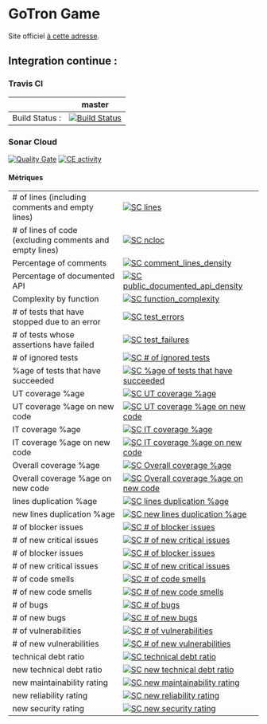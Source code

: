 # GoTron Game

Site officiel [à cette adresse](https://unice-etu-gom.github.io/GoTron/).


## Integration continue :

### Travis CI

| |  **master** |
|--- | --- |
|Build Status :|[![Build Status](https://travis-ci.org/unice-grp-BAGO/BAGOmaze.svg?branch=master)](https://travis-ci.org/unice-grp-BAGO/BAGOmaze)|

### Sonar Cloud


[![Quality Gate](https://sonarcloud.io/api/badges/gate?key=unice-grp-bago.BAGOmaze)](https://sonarcloud.io/dashboard/index/unice-grp-bago.BAGOmaze)
[![CE activity](https://sonarcloud.io/api/badges/ce_activity?key=unice-grp-bago.BAGOmaze)](https://sonarcloud.io/dashboard/index/key=unice-grp-bago.BAGOmaze)


#### Métriques

| | |
|--- | --- |
|# of lines (including comments and empty lines)|[![SC lines](https://sonarcloud.io/api/badges/measure?key=unice-grp-bago.BAGOmaze&metric=lines)](https://sonarcloud.io/dashboard/index/unice-grp-bago.BAGOmaze)|
|# of lines of code (excluding comments and empty lines)|[![SC ncloc](https://sonarcloud.io/api/badges/measure?key=unice-grp-bago.BAGOmaze&metric=ncloc)](https://sonarcloud.io/dashboard/index/unice-grp-bago.BAGOmaze)|
|Percentage of comments|[![SC comment_lines_density](https://sonarcloud.io/api/badges/measure?key=unice-grp-bago.BAGOmaze&metric=comment_lines_density)](https://sonarcloud.io/dashboard/index/unice-grp-bago.BAGOmaze)|
|Percentage of documented API|[![SC public_documented_api_density](https://sonarcloud.io/api/badges/measure?key=unice-grp-bago.BAGOmaze&metric=public_documented_api_density)](https://sonarcloud.io/dashboard/index/unice-grp-bago.BAGOmaze)|
|Complexity by function|[![SC function_complexity](https://sonarcloud.io/api/badges/measure?key=unice-grp-bago.BAGOmaze&metric=function_complexity)](https://sonarcloud.io/dashboard/index/unice-grp-bago.BAGOmaze)|
|# of tests that have stopped due to an error|[![SC test_errors](https://sonarcloud.io/api/badges/measure?key=unice-grp-bago.BAGOmaze&metric=test_errors)](https://sonarcloud.io/dashboard/index/unice-grp-bago.BAGOmaze)|
|# of tests whose assertions have failed|[![SC test_failures](https://sonarcloud.io/api/badges/measure?key=unice-grp-bago.BAGOmaze&metric=test_failures)](https://sonarcloud.io/dashboard/index/unice-grp-bago.BAGOmaze)|
|# of ignored tests|[![SC # of ignored tests](https://sonarcloud.io/api/badges/measure?key=unice-grp-bago.BAGOmaze&metric=skipped_tests)](https://sonarcloud.io/dashboard/index/unice-grp-bago.BAGOmaze)|
|%age of tests that have succeeded|[![SC %age of tests that have succeeded](https://sonarcloud.io/api/badges/measure?key=unice-grp-bago.BAGOmaze&metric=test_success_density)](https://sonarcloud.io/dashboard/index/unice-grp-bago.BAGOmaze)|
|UT coverage %age|[![SC UT coverage %age](https://sonarcloud.io/api/badges/measure?key=unice-grp-bago.BAGOmaze&metric=coverage)](https://sonarcloud.io/dashboard/index/unice-grp-bago.BAGOmaze)|
|UT coverage %age on new code|[![SC UT coverage %age on new code](https://sonarcloud.io/api/badges/measure?key=unice-grp-bago.BAGOmaze&metric=new_coverage)](https://sonarcloud.io/dashboard/index/unice-grp-bago.BAGOmaze)|
|IT coverage %age|[![SC IT coverage %age](https://sonarcloud.io/api/badges/measure?key=unice-grp-bago.BAGOmaze&metric=it_coverage)](https://sonarcloud.io/dashboard/index/unice-grp-bago.BAGOmaze)|
|IT coverage %age on new code|[![SC IT coverage %age on new code](https://sonarcloud.io/api/badges/measure?key=unice-grp-bago.BAGOmaze&metric=new_it_coverage)](https://sonarcloud.io/dashboard/index/unice-grp-bago.BAGOmaze)|
|Overall coverage %age|[![SC Overall coverage %age](https://sonarcloud.io/api/badges/measure?key=unice-grp-bago.BAGOmaze&metric=overall_coverage)](https://sonarcloud.io/dashboard/index/unice-grp-bago.BAGOmaze)|
|Overall coverage %age on new code|[![SC Overall coverage %age on new code](https://sonarcloud.io/api/badges/measure?key=unice-grp-bago.BAGOmaze&metric=new_overall_coverage)](https://sonarcloud.io/dashboard/index/unice-grp-bago.BAGOmaze)|
|lines duplication %age|[![SC lines duplication %age](https://sonarcloud.io/api/badges/measure?key=unice-grp-bago.BAGOmaze&metric=duplicated_lines_density)](https://sonarcloud.io/dashboard/index/unice-grp-bago.BAGOmaze)|
|new lines duplication %age|[![SC new lines duplication %age](https://sonarcloud.io/api/badges/measure?key=unice-grp-bago.BAGOmaze&metric=new_duplicated_lines_density)](https://sonarcloud.io/dashboard/index/unice-grp-bago.BAGOmaze)|
|# of blocker issues|[![SC # of blocker issues](https://sonarcloud.io/api/badges/measure?key=unice-grp-bago.BAGOmaze&metric=blocker_violations)](https://sonarcloud.io/dashboard/index/unice-grp-bago.BAGOmaze)|
|# of new critical issues|[![SC # of new critical issues](https://sonarcloud.io/api/badges/measure?key=unice-grp-bago.BAGOmaze&metric=critical_violations)](https://sonarcloud.io/dashboard/index/unice-grp-bago.BAGOmaze)|
|# of blocker issues|[![SC # of blocker issues](https://sonarcloud.io/api/badges/measure?key=unice-grp-bago.BAGOmaze&metric=new_blocker_violations)](https://sonarcloud.io/dashboard/index/unice-grp-bago.BAGOmaze)|
|# of new critical issues|[![SC # of new critical issues](https://sonarcloud.io/api/badges/measure?key=unice-grp-bago.BAGOmaze&metric=new_critical_violations)](https://sonarcloud.io/dashboard/index/unice-grp-bago.BAGOmaze)|
|# of code smells|[![SC # of code smells](https://sonarcloud.io/api/badges/measure?key=unice-grp-bago.BAGOmaze&metric=code_smells)](https://sonarcloud.io/dashboard/index/unice-grp-bago.BAGOmaze)|
|# of new code smells|[![SC # of new code smells](https://sonarcloud.io/api/badges/measure?key=unice-grp-bago.BAGOmaze&metric=new_code_smells)](https://sonarcloud.io/dashboard/index/unice-grp-bago.BAGOmaze)|
|# of bugs|[![SC # of bugs](https://sonarcloud.io/api/badges/measure?key=unice-grp-bago.BAGOmaze&metric=bugs)](https://sonarcloud.io/dashboard/index/unice-grp-bago.BAGOmaze)|
|# of new bugs|[![SC # of new bugs](https://sonarcloud.io/api/badges/measure?key=unice-grp-bago.BAGOmaze&metric=new_bugs)](https://sonarcloud.io/dashboard/index/unice-grp-bago.BAGOmaze)|
|# of vulnerabilities|[![SC # of vulnerabilities](https://sonarcloud.io/api/badges/measure?key=unice-grp-bago.BAGOmaze&metric=vulnerabilities)](https://sonarcloud.io/dashboard/index/unice-grp-bago.BAGOmaze)|
|# of new vulnerabilities|[![SC # of new vulnerabilities](https://sonarcloud.io/api/badges/measure?key=unice-grp-bago.BAGOmaze&metric=new_vulnerabilities)](https://sonarcloud.io/dashboard/index/unice-grp-bago.BAGOmaze)|
|technical debt ratio|[![SC technical debt ratio](https://sonarcloud.io/api/badges/measure?key=unice-grp-bago.BAGOmaze&metric=sqale_debt_ratio)](https://sonarcloud.io/dashboard/index/unice-grp-bago.BAGOmaze)|
|new technical debt ratio|[![SC new technical debt ratio](https://sonarcloud.io/api/badges/measure?key=unice-grp-bago.BAGOmaze&metric=new_sqale_debt_ratio)](https://sonarcloud.io/dashboard/index/unice-grp-bago.BAGOmaze)|
|new maintainability rating|[![SC new maintainability rating](https://sonarcloud.io/api/badges/measure?key=unice-grp-bago.BAGOmaze&metric=new_maintainability_rating)](https://sonarcloud.io/dashboard/index/unice-grp-bago.BAGOmaze)|
|new reliability rating|[![SC new reliability rating](https://sonarcloud.io/api/badges/measure?key=unice-grp-bago.BAGOmaze&metric=new_reliability_rating)](https://sonarcloud.io/dashboard/index/unice-grp-bago.BAGOmaze)|
|new security rating|[![SC new security rating](https://sonarcloud.io/api/badges/measure?key=unice-grp-bago.BAGOmaze&metric=new_security_rating)](https://sonarcloud.io/dashboard/index/unice-grp-bago.BAGOmaze)|
